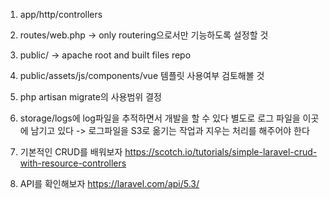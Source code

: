 1. app/http/controllers
2. routes/web.php -> only routering으로서만 기능하도록 설정할 것
3. public/ -> apache root and built files repo 
4. public/assets/js/components/vue 템플릿 사용여부 검토해볼 것
5. php artisan migrate의 사용범위 결정
6. storage/logs에 log파일을 추적하면서 개발을 할 수 있다 별도로 로그 파일을 이곳에 남기고 있다 -> 로그파일을 S3로 옮기는 작업과 지우는 처리를 해주어야 한다



1. 기본적인 CRUD를 배워보자
https://scotch.io/tutorials/simple-laravel-crud-with-resource-controllers

2. API를 확인해보자
https://laravel.com/api/5.3/

